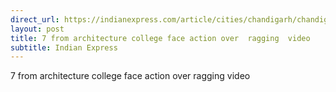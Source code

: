 ```yaml
---
direct_url: https://indianexpress.com/article/cities/chandigarh/chandigarh-architecture-students-suspended-ragging-video-police-action-8341581/
layout: post
title: 7 from architecture college face action over  ragging  video
subtitle: Indian Express
---
```


7 from architecture college face action over  ragging  video